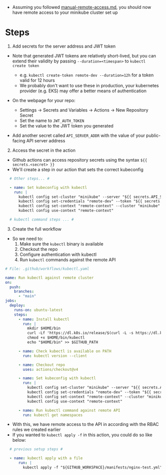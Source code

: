 - Assuming you followed [manual-remote-access.md](./manual-remote-access.md), you should now have remote access to your minikube cluster set up

# Steps

1. Add secrets for the server address and JWT token

  - Note that generated JWT tokens are relatively short-lived, but you can extend their validity by passing `--duration=<timespan>` to `kubectl create token`
    - e.g. `kubectl create-token remote-dev --duration=12h` for a token valid for 12 hours
    - We probably don't want to use these in production, your kubernetes provider (e.g. EKS) may offer a better means of authentication

  - On the webpage for your repo:
    - Settings -> Secrets and Variables -> Actions -> New Repository Secret
    - Set the name to `JWT_AUTH_TOKEN`
    - Set the value to the JWT token you generated
  - Add another secret called `API_SERVER_ADDR` with the value of your public-facing API server address

2. Access the secret in the action

  - Github actions can access repository secrets using the syntax `${{ secrets.<secret> }}`
  - We'll create a step in our action that sets the correct kubeconfig

  ```yaml
    # Other steps... #

    - name: Set kubeconfig with kubectl
      run: |
        kubectl config set-cluster "minikube" --server "${{ secrets.API_SERVER_ADDR }}"
        kubectl config set-credentials "remote-dev" --token "${{ secrets.JWT_AUTH_TOKEN }}"
        kubectl config set-context "remote-context" --cluster "minikube" --user "remote-dev"
        kubectl config use-context "remote-context"

    # kubectl command steps ... #
  ```

3. Create the full workflow

  - So we need to:
    1. Make sure the `kubectl` binary is available
    2. Checkout the repo
    3. Configure authentication with kubectl
    4. Run `kubectl` commands against the remote API

  ```yaml
  # File: .github/workflows/kubectl.yaml

  name: Run kubectl against remote cluster
  on:
    push:
      branches:
        - "main"
  jobs:
    deploy:
      runs-on: ubuntu-latest
      steps:
        - name: Install kubectl
          run: |
            mkdir $HOME/bin
            curl -Lf 'https://dl.k8s.io/release/$(curl -L -s https://dl.k8s.io/release/stable.txt)/bin/linux/amd64/kubectl' -o $HOME/bin/kubectl
            chmod +x $HOME/bin/kubectl
            echo "$HOME/bin" >> $GITHUB_PATH

        - name: Check kubectl is available on PATH
          run: kubectl version --client

        - name: Checkout repo
          uses: actions/checkout@v4

        - name: Set kubeconfig with kubectl
          run: |
            kubectl config set-cluster "minikube" --server "${{ secrets.API_SERVER_ADDR }}"
            kubectl config set-credentials "remote-dev" --token "${{ secrets.JWT_AUTH_TOKEN }}"
            kubectl config set-context "remote-context" --cluster "minikube" --user "remote-dev"
            kubectl config use-context "remote-context"

        - name: Run kubectl command against remote API
          run: kubectl get namespaces
  ```

  - With this, we have remote access to the API in according with the RBAC rules we created earlier
  - If you wanted to `kubectl apply -f` in this action, you could do so like below:

  ```yaml
    # previous setup steps #

    - name: kubectl apply with a file
        run: |
          kubectl apply -f "${GITHUB_WORKSPACE}/manifests/nginx-test.yml"
  ```
